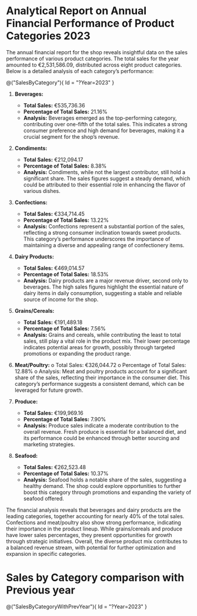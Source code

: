 # Analytical Report on Annual Financial Performance of Product Categories 2023

<style>
    .markdown-body .layout-area:has(.sales-by-category-chart) {
        float: right;
        width: 50%;
        min-width: 650px;
        max-width: 650px;
        max-height: 300px;
        margin: 10px;
    }
</style>

The annual financial report for the shop reveals insightful data on the sales performance of various product categories. The total sales for the year amounted to €2,531,586.09, distributed across eight product categories. Below is a detailed analysis of each category’s performance:

@("SalesByCategory"){ Id = "?Year=2023" }

1. **Beverages:**
   - **Total Sales:** €535,736.36
   - **Percentage of Total Sales:** 21.16%
   - **Analysis:** Beverages emerged as the top-performing category, contributing over one-fifth of the total sales. This indicates a strong consumer preference and high demand for beverages, making it a crucial segment for the shop’s revenue.

2. **Condiments:**
   - **Total Sales:** €212,094.17
   - **Percentage of Total Sales:** 8.38%
   - **Analysis:** Condiments, while not the largest contributor, still hold a significant share. The sales figures suggest a steady demand, which could be attributed to their essential role in enhancing the flavor of various dishes.

3. **Confections:**
   - **Total Sales:** €334,714.45
   - **Percentage of Total Sales:** 13.22%
   - **Analysis:** Confections represent a substantial portion of the sales, reflecting a strong consumer inclination towards sweet products. This category’s performance underscores the importance of maintaining a diverse and appealing range of confectionery items.

4. **Dairy Products:**
   - **Total Sales:** €469,014.57
   - **Percentage of Total Sales:** 18.53%
   - **Analysis:** Dairy products are a major revenue driver, second only to beverages. The high sales figures highlight the essential nature of dairy items in daily consumption, suggesting a stable and reliable source of income for the shop.

5. **Grains/Cereals:**
   - **Total Sales:** €191,489.18
   - **Percentage of Total Sales:** 7.56%
   - **Analysis:** Grains and cereals, while contributing the least to total sales, still play a vital role in the product mix. Their lower percentage indicates potential areas for growth, possibly through targeted promotions or expanding the product range.

6. **Meat/Poultry:**
o	Total Sales: €326,044.72
o	Percentage of Total Sales: 12.88%
o	Analysis: Meat and poultry products account for a significant share of the sales, reflecting their importance in the consumer diet. This category’s performance suggests a consistent demand, which can be leveraged for future growth.

7. **Produce:**
    - **Total Sales:** €199,969.16
    - **Percentage of Total Sales:** 7.90%
    - **Analysis:** Produce sales indicate a moderate contribution to the overall revenue. Fresh produce is essential for a balanced diet, and its performance could be enhanced through better sourcing and marketing strategies.

8. **Seafood:**
    - **Total Sales:** €262,523.48
    - **Percentage of Total Sales:** 10.37%
    - **Analysis:** Seafood holds a notable share of the sales, suggesting a healthy demand. The shop could explore opportunities to further boost this category through promotions and expanding the variety of seafood offered.

The financial analysis reveals that beverages and dairy products are the leading categories, together accounting for nearly 40% of the total sales. Confections and meat/poultry also show strong performance, indicating their importance in the product lineup. While grains/cereals and produce have lower sales percentages, they present opportunities for growth through strategic initiatives. Overall, the diverse product mix contributes to a balanced revenue stream, with potential for further optimization and expansion in specific categories.


# Sales by Category comparison with Previous year

@("SalesByCategoryWithPrevYear"){ Id = "?Year=2023" }